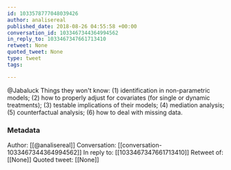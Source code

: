 ```yaml
---
id: 1033578777048039426
author: analisereal
published_date: 2018-08-26 04:55:58 +00:00
conversation_id: 1033467344364994562
in_reply_to: 1033467347661713410
retweet: None
quoted_tweet: None
type: tweet
tags:

---
```


@Jabaluck Things they won't know: (1) identification in non-parametric models; (2) how to properly adjust for covariates (for single or dynamic treatments); (3) testable implications of their models; (4) mediation analysis; (5) counterfactual analysis; (6)  how to deal with missing data.

### Metadata

Author: [[@analisereal]]
Conversation: [[conversation-1033467344364994562]]
In reply to: [[1033467347661713410]]
Retweet of: [[None]]
Quoted tweet: [[None]]

